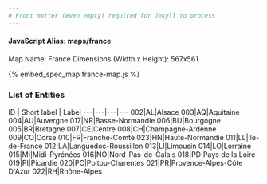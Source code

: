 ```yaml
---
# Front matter (even empty) required for Jekyll to process
---
```


#### JavaScript Alias: maps/france

Map Name: France
Dimensions (Width x Height): 567x561



{% embed_spec_map france-map.js %}

### List of Entities

ID | Short label | Label
---|---|---|---
002|AL|Alsace
003|AQ|Aquitaine
004|AU|Auvergne
017|NR|Basse-Normandie
006|BU|Bourgogne
005|BR|Bretagne
007|CE|Centre
008|CH|Champagne-Ardenne
009|CO|Corse
010|FR|Franche-Comté
023|HN|Haute-Normandie
011|LL|Ile-de-France
012|LA|Languedoc-Roussillon
013|LI|Limousin
014|LO|Lorraine
015|MI|Midi-Pyrénées
016|NO|Nord-Pas-de-Calais
018|PD|Pays de la Loire
019|PI|Picardie
020|PC|Poitou-Charentes
021|PR|Provence-Alpes-Côte D'Azur
022|RH|Rhône-Alpes

